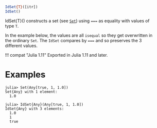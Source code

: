 ```julia
IdSet{T}([itr])
IdSet()
```

IdSet{T}() constructs a set (see [`Set`](@ref)) using `===` as equality with values of type `T`.

In the example below, the values are all `isequal` so they get overwritten in the ordinary `Set`. The `IdSet` compares by `===` and so preserves the 3 different values.

!!! compat "Julia 1.11"
    Exported in Julia 1.11 and later.


# Examples

```jldoctest; filter = r"\n\s*(1|1\.0|true)"
julia> Set(Any[true, 1, 1.0])
Set{Any} with 1 element:
  1.0

julia> IdSet{Any}(Any[true, 1, 1.0])
IdSet{Any} with 3 elements:
  1.0
  1
  true
```
